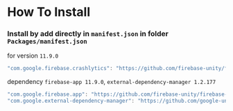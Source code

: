 # How To Install

### Install by add directly in `manifest.json` in folder `Packages/manifest.json`


for version `11.9.0`
```csharp
"com.google.firebase.crashlytics": "https://github.com/firebase-unity/firebase-crashlytics.git#11.9.0",
```


dependency `firebase-app 11.9.0`, `external-dependency-manager 1.2.177`
```csharp
"com.google.firebase.app": "https://github.com/firebase-unity/firebase-app.git#11.9.0",
"com.google.external-dependency-manager": "https://github.com/google-unity/external-dependency-manager.git#1.2.177",
```
